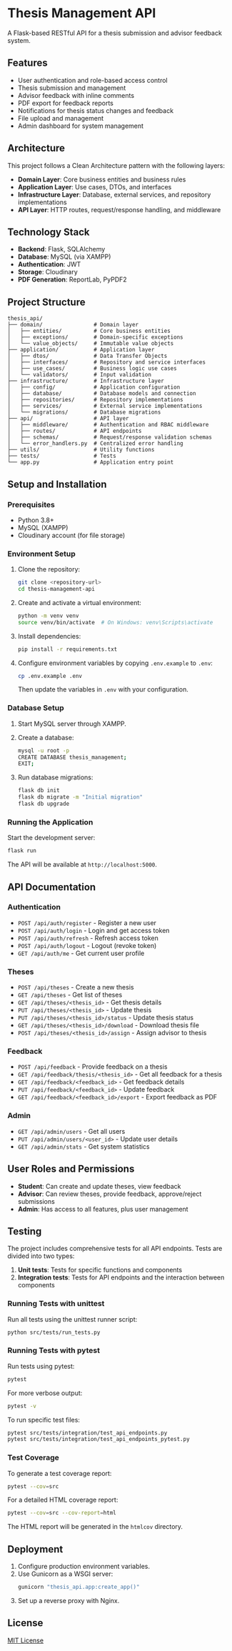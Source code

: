 # Thesis Management API

A Flask-based RESTful API for a thesis submission and advisor feedback system.

## Features

- User authentication and role-based access control
- Thesis submission and management
- Advisor feedback with inline comments
- PDF export for feedback reports
- Notifications for thesis status changes and feedback
- File upload and management
- Admin dashboard for system management

## Architecture

This project follows a Clean Architecture pattern with the following layers:

- **Domain Layer**: Core business entities and business rules
- **Application Layer**: Use cases, DTOs, and interfaces
- **Infrastructure Layer**: Database, external services, and repository implementations
- **API Layer**: HTTP routes, request/response handling, and middleware

## Technology Stack

- **Backend**: Flask, SQLAlchemy
- **Database**: MySQL (via XAMPP)
- **Authentication**: JWT
- **Storage**: Cloudinary
- **PDF Generation**: ReportLab, PyPDF2

## Project Structure

```
thesis_api/
├── domain/                # Domain layer
│   ├── entities/          # Core business entities
│   ├── exceptions/        # Domain-specific exceptions
│   └── value_objects/     # Immutable value objects
├── application/           # Application layer
│   ├── dtos/              # Data Transfer Objects
│   ├── interfaces/        # Repository and service interfaces
│   ├── use_cases/         # Business logic use cases
│   └── validators/        # Input validation
├── infrastructure/        # Infrastructure layer
│   ├── config/            # Application configuration
│   ├── database/          # Database models and connection
│   ├── repositories/      # Repository implementations
│   ├── services/          # External service implementations
│   └── migrations/        # Database migrations
├── api/                   # API layer
│   ├── middleware/        # Authentication and RBAC middleware
│   ├── routes/            # API endpoints
│   ├── schemas/           # Request/response validation schemas
│   └── error_handlers.py  # Centralized error handling
├── utils/                 # Utility functions
├── tests/                 # Tests
└── app.py                 # Application entry point
```

## Setup and Installation

### Prerequisites

- Python 3.8+
- MySQL (XAMPP)
- Cloudinary account (for file storage)

### Environment Setup

1. Clone the repository:
   ```bash
   git clone <repository-url>
   cd thesis-management-api
   ```

2. Create and activate a virtual environment:
   ```bash
   python -m venv venv
   source venv/bin/activate  # On Windows: venv\Scripts\activate
   ```

3. Install dependencies:
   ```bash
   pip install -r requirements.txt
   ```

4. Configure environment variables by copying `.env.example` to `.env`:
   ```bash
   cp .env.example .env
   ```
   Then update the variables in `.env` with your configuration.

### Database Setup

1. Start MySQL server through XAMPP.

2. Create a database:
   ```bash
   mysql -u root -p
   CREATE DATABASE thesis_management;
   EXIT;
   ```

3. Run database migrations:
   ```bash
   flask db init
   flask db migrate -m "Initial migration"
   flask db upgrade
   ```

### Running the Application

Start the development server:
```bash
flask run
```

The API will be available at `http://localhost:5000`.

## API Documentation

### Authentication

- `POST /api/auth/register` - Register a new user
- `POST /api/auth/login` - Login and get access token
- `POST /api/auth/refresh` - Refresh access token
- `POST /api/auth/logout` - Logout (revoke token)
- `GET /api/auth/me` - Get current user profile

### Theses

- `POST /api/theses` - Create a new thesis
- `GET /api/theses` - Get list of theses
- `GET /api/theses/<thesis_id>` - Get thesis details
- `PUT /api/theses/<thesis_id>` - Update thesis
- `PUT /api/theses/<thesis_id>/status` - Update thesis status
- `GET /api/theses/<thesis_id>/download` - Download thesis file
- `POST /api/theses/<thesis_id>/assign` - Assign advisor to thesis

### Feedback

- `POST /api/feedback` - Provide feedback on a thesis
- `GET /api/feedback/thesis/<thesis_id>` - Get all feedback for a thesis
- `GET /api/feedback/<feedback_id>` - Get feedback details
- `PUT /api/feedback/<feedback_id>` - Update feedback
- `GET /api/feedback/<feedback_id>/export` - Export feedback as PDF

### Admin

- `GET /api/admin/users` - Get all users
- `PUT /api/admin/users/<user_id>` - Update user details
- `GET /api/admin/stats` - Get system statistics

## User Roles and Permissions

- **Student**: Can create and update theses, view feedback
- **Advisor**: Can review theses, provide feedback, approve/reject submissions
- **Admin**: Has access to all features, plus user management

## Testing

The project includes comprehensive tests for all API endpoints. Tests are divided into two types:

1. **Unit tests**: Tests for specific functions and components
2. **Integration tests**: Tests for API endpoints and the interaction between components

### Running Tests with unittest

Run all tests using the unittest runner script:
```bash
python src/tests/run_tests.py
```

### Running Tests with pytest

Run tests using pytest:
```bash
pytest
```

For more verbose output:
```bash
pytest -v
```

To run specific test files:
```bash
pytest src/tests/integration/test_api_endpoints.py
pytest src/tests/integration/test_api_endpoints_pytest.py
```

### Test Coverage

To generate a test coverage report:
```bash
pytest --cov=src
```

For a detailed HTML coverage report:
```bash
pytest --cov=src --cov-report=html
```

The HTML report will be generated in the `htmlcov` directory.

## Deployment

1. Configure production environment variables.
2. Use Gunicorn as a WSGI server:
   ```bash
   gunicorn "thesis_api.app:create_app()"
   ```
3. Set up a reverse proxy with Nginx.

## License

[MIT License](LICENSE)